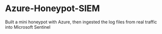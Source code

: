 # Azure-Honeypot-SIEM

Built a mini honeypot with Azure, then ingested the log files from real traffic into Microsoft Sentinel

